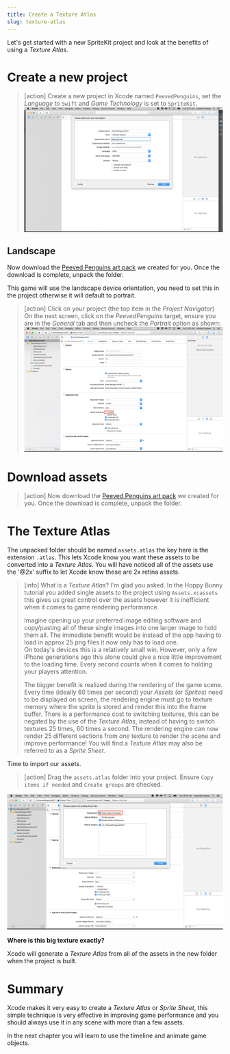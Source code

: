 ```yaml
---
title: Create a Texture Atlas
slug: texture-atlas
---
```


Let's get started with a new SpriteKit project and look at the benefits of using a 
*Texture Atlas*.

# Create a new project

> [action]
> Create a new project in Xcode named `PeevedPenguins`, set the *Language* to `Swift` 
> and *Game Technology* is set to `SpriteKit`.
> ![Xcode new project](../Tutorial-Images/p2-01-make-new-project.png)
>

## Landscape

Now download the [Peeved Penguins art pack](https://github.com/MakeSchool-Tutorials/Peeved-Penguins-SpriteKit-Swift/raw/master/PeevedPenguinsAssets.zip) we created for you. Once the download is complete, unpack the folder.

This game will use the landscape device orientation, you need to set this in the project 
otherwise it will default to portrait.

> [action]
> Click on your project (the top item in the *Project Navigator*)
> On the next screen, click on the *PeevedPenguins* target, ensure you are in the *General* tab and then uncheck the *Portrait* option as shown:
> ![Xcode project orientation](../Tutorial-Images/p2-02-set-orientation.png)
>

# Download assets

> [action] Now download the [Peeved Penguins art pack](../PeevedPenguinsAssets.zip) we 
> created for you. Once the download is complete, unpack the folder.

# The Texture Atlas

The unpacked folder should be named `assets.atlas` the key here is the extension `.atlas`.  This lets Xcode know you want these assets to be converted into a *Texture Atlas*.  You will have noticed all of the assets use the '@2x' suffix to let Xcode know these are 2x retina assets.

> [info]
> What is a *Texture Atlas*? I'm glad you asked.
> In the Hoppy Bunny tutorial you added single assets to the project using 
> `Assets.xcassets` this gives us great control over the assets however it is inefficient 
> when it comes to game rendering performance.
>
> Imagine opening up your preferred image editing software and copy/pasting all of these 
> single images into one larger image to hold them all. The immediate benefit would be 
> instead of the app having to load in approx 25 png files it now only has to load one.  
> On today's devices this is a relatively small win. However, only a few iPhone 
> generations ago this alone could give a nice little improvement to the loading time. 
> Every second counts when it comes to holding your players attention.
>
> The bigger benefit is realized during the rendering of the  game scene. Every time 
> (ideally 60 times per second) your *Assets* (or *Sprites*) need to be displayed on 
> screen, the rendering engine must go to texture memory where the sprite is stored and 
> render this into the frame buffer.  There is a performance cost to switching textures, 
> this can be negated by the use of the *Texture Atlas*, instead of having to switch 
> textures 25 times, 60 times a second.  The rendering engine can now render 25 different 
> sections from *one* texture to render the scene and improve performance! You will find 
> a *Texture Atlas* may also be referred to as a *Sprite Sheet*.

Time to import our assets.

> [action]
> Drag the `assets.atlas` folder into your project.
> Ensure `Copy items if needed` and `Create groups` are checked.

![Copy if needed image here](../Tutorial-Images/p2-03-add-assets-cop-if-needed.png)

**Where is this big texture exactly?**

Xcode will generate a *Texture Atlas* from all of the assets in the new folder when the 
project is built.

# Summary

Xcode makes it very easy to create a *Texture Atlas* or *Sprite Sheet*, this simple 
technique is very effective in improving game performance and you should always use it 
in any scene with more than a few assets.

In the next chapter you will learn to use the timeline and animate game objects.
